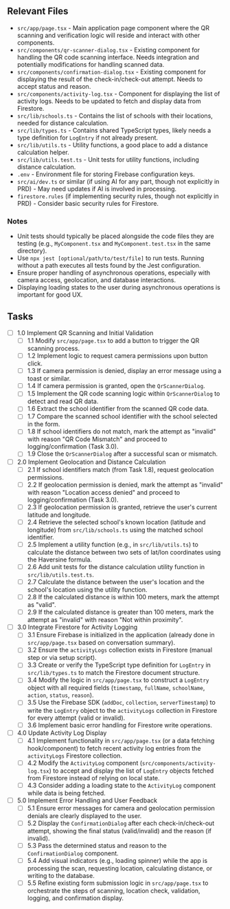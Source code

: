## Relevant Files

- `src/app/page.tsx` - Main application page component where the QR scanning and verification logic will reside and interact with other components.
- `src/components/qr-scanner-dialog.tsx` - Existing component for handling the QR code scanning interface. Needs integration and potentially modifications for handling scanned data.
- `src/components/confirmation-dialog.tsx` - Existing component for displaying the result of the check-in/check-out attempt. Needs to accept status and reason.
- `src/components/activity-log.tsx` - Component for displaying the list of activity logs. Needs to be updated to fetch and display data from Firestore.
- `src/lib/schools.ts` - Contains the list of schools with their locations, needed for distance calculation.
- `src/lib/types.ts` - Contains shared TypeScript types, likely needs a type definition for `LogEntry` if not already present.
- `src/lib/utils.ts` - Utility functions, a good place to add a distance calculation helper.
- `src/lib/utils.test.ts` - Unit tests for utility functions, including distance calculation.
- `.env` - Environment file for storing Firebase configuration keys.
- `src/ai/dev.ts` or similar (if using AI for any part, though not explicitly in PRD) - May need updates if AI is involved in processing.
- `firestore.rules` (if implementing security rules, though not explicitly in PRD) - Consider basic security rules for Firestore.

### Notes

- Unit tests should typically be placed alongside the code files they are testing (e.g., `MyComponent.tsx` and `MyComponent.test.tsx` in the same directory).
- Use `npx jest [optional/path/to/test/file]` to run tests. Running without a path executes all tests found by the Jest configuration.
- Ensure proper handling of asynchronous operations, especially with camera access, geolocation, and database interactions.
- Displaying loading states to the user during asynchronous operations is important for good UX.

## Tasks

- [ ] 1.0 Implement QR Scanning and Initial Validation
  - [ ] 1.1 Modify `src/app/page.tsx` to add a button to trigger the QR scanning process.
  - [ ] 1.2 Implement logic to request camera permissions upon button click.
  - [ ] 1.3 If camera permission is denied, display an error message using a toast or similar.
  - [ ] 1.4 If camera permission is granted, open the `QrScannerDialog`.
  - [ ] 1.5 Implement the QR code scanning logic within `QrScannerDialog` to detect and read QR data.
  - [ ] 1.6 Extract the school identifier from the scanned QR code data.
  - [ ] 1.7 Compare the scanned school identifier with the school selected in the form.
  - [ ] 1.8 If school identifiers do not match, mark the attempt as "invalid" with reason "QR Code Mismatch" and proceed to logging/confirmation (Task 3.0).
  - [ ] 1.9 Close the `QrScannerDialog` after a successful scan or mismatch.
- [ ] 2.0 Implement Geolocation and Distance Calculation
  - [ ] 2.1 If school identifiers match (from Task 1.8), request geolocation permissions.
  - [ ] 2.2 If geolocation permission is denied, mark the attempt as "invalid" with reason "Location access denied" and proceed to logging/confirmation (Task 3.0).
  - [ ] 2.3 If geolocation permission is granted, retrieve the user's current latitude and longitude.
  - [ ] 2.4 Retrieve the selected school's known location (latitude and longitude) from `src/lib/schools.ts` using the matched school identifier.
  - [ ] 2.5 Implement a utility function (e.g., in `src/lib/utils.ts`) to calculate the distance between two sets of lat/lon coordinates using the Haversine formula.
  - [ ] 2.6 Add unit tests for the distance calculation utility function in `src/lib/utils.test.ts`.
  - [ ] 2.7 Calculate the distance between the user's location and the school's location using the utility function.
  - [ ] 2.8 If the calculated distance is within 100 meters, mark the attempt as "valid".
  - [ ] 2.9 If the calculated distance is greater than 100 meters, mark the attempt as "invalid" with reason "Not within proximity".
- [ ] 3.0 Integrate Firestore for Activity Logging
  - [ ] 3.1 Ensure Firebase is initialized in the application (already done in `src/app/page.tsx` based on conversation summary).
  - [ ] 3.2 Ensure the `activityLogs` collection exists in Firestore (manual step or via setup script).
  - [ ] 3.3 Create or verify the TypeScript type definition for `LogEntry` in `src/lib/types.ts` to match the Firestore document structure.
  - [ ] 3.4 Modify the logic in `src/app/page.tsx` to construct a `LogEntry` object with all required fields (`timestamp`, `fullName`, `schoolName`, `action`, `status`, `reason`).
  - [ ] 3.5 Use the Firebase SDK (`addDoc`, `collection`, `serverTimestamp`) to write the `LogEntry` object to the `activityLogs` collection in Firestore for every attempt (valid or invalid).
  - [ ] 3.6 Implement basic error handling for Firestore write operations.
- [ ] 4.0 Update Activity Log Display
  - [ ] 4.1 Implement functionality in `src/app/page.tsx` (or a data fetching hook/component) to fetch recent activity log entries from the `activityLogs` Firestore collection.
  - [ ] 4.2 Modify the `ActivityLog` component (`src/components/activity-log.tsx`) to accept and display the list of `LogEntry` objects fetched from Firestore instead of relying on local state.
  - [ ] 4.3 Consider adding a loading state to the `ActivityLog` component while data is being fetched.
- [ ] 5.0 Implement Error Handling and User Feedback
  - [ ] 5.1 Ensure error messages for camera and geolocation permission denials are clearly displayed to the user.
  - [ ] 5.2 Display the `ConfirmationDialog` after each check-in/check-out attempt, showing the final status (valid/invalid) and the reason (if invalid).
  - [ ] 5.3 Pass the determined status and reason to the `ConfirmationDialog` component.
  - [ ] 5.4 Add visual indicators (e.g., loading spinner) while the app is processing the scan, requesting location, calculating distance, or writing to the database.
  - [ ] 5.5 Refine existing form submission logic in `src/app/page.tsx` to orchestrate the steps of scanning, location check, validation, logging, and confirmation display.